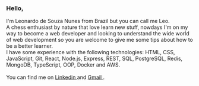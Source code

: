 <h3>Hello,</h3>

<p>
I'm Leonardo de Souza Nunes from Brazil but you can call me Leo.
<br/>  
A chess enthusiast by nature that love learn new stuff, nowdays I'm on my way to become a web developer and looking to understand the wide world of web development so you are welcome to give me some tips about how to be a better learner.
<br/>
I have some experience with the following technologies: HTML, CSS, JavaScript, Git, React, Node.js, Express, REST, SQL, PostgreSQL, Redis, MongoDB, TypeScript, OOP, Docker and AWS.
<br/>
<br/>
You can find me on

   <a href="https://www.linkedin.com/in/leonardodesnunes" target="_blank">
         Linkedin
   </a>
  and
  <a href="contato.leonunez@gmail.com" target="blank_">
         Gmail
   </a>
 .
</p>

